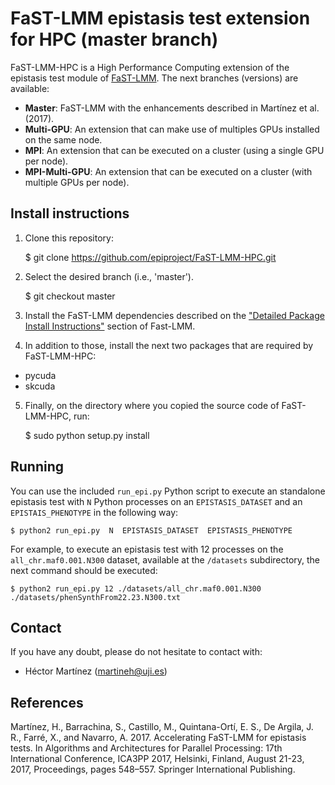 # FaST-LMM epistasis test extension for HPC (master branch)

FaST-LMM-HPC is a High Performance Computing extension of the epistasis test
module of [FaST-LMM](https://github.com/MicrosoftGenomics/FaST-LMM). The next branches (versions) are available:
* __Master__: FaST-LMM with the enhancements described in Martínez et al. (2017).
* __Multi-GPU__: An extension that can make use of multiples GPUs installed on the same node.
* __MPI__: An extension that can be executed on a cluster (using a single GPU per node).
* __MPI-Multi-GPU__: An extension that can be executed on a cluster (with multiple GPUs per node).


Install instructions
---------------------

1) Clone this repository:

    $ git clone https://github.com/epiproject/FaST-LMM-HPC.git

2) Select the desired branch (i.e., 'master').

    $ git checkout master

3) Install the FaST-LMM dependencies described on the ["Detailed Package Install
Instructions"](https://github.com/MicrosoftGenomics/FaST-LMM) section of
Fast-LMM.

4) In addition to those, install the next two packages that are required by
FaST-LMM-HPC:

* pycuda
* skcuda

5) Finally, on the directory where you copied the source code of FaST-LMM-HPC,
run:

    $ sudo python setup.py install


Running
-------

You can use the included `run_epi.py` Python script to execute an standalone
epistasis test with `N` Python processes on an `EPISTASIS_DATASET` and an
`EPISTAIS_PHENOTYPE` in the following way:

    $ python2 run_epi.py  N  EPISTASIS_DATASET  EPISTASIS_PHENOTYPE

For example, to execute an epistasis test with 12 processes on the
`all_chr.maf0.001.N300` dataset, available at the `/datasets` subdirectory, the
next command should be executed:

    $ python2 run_epi.py 12 ./datasets/all_chr.maf0.001.N300 ./datasets/phenSynthFrom22.23.N300.txt


Contact
-------

If you have any doubt, please do not hesitate to contact with:
* Héctor Martínez (<martineh@uji.es>)


References
----------

Martínez, H., Barrachina, S., Castillo, M., Quintana-Ortí, E. S., De Argila, J. R., Farré, X., and Navarro, A. 2017. Accelerating FaST-LMM for epistasis tests. In Algorithms and Architectures for Parallel Processing: 17th International Conference, ICA3PP 2017, Helsinki, Finland, August 21-23, 2017, Proceedings, pages 548–557. Springer International Publishing.
